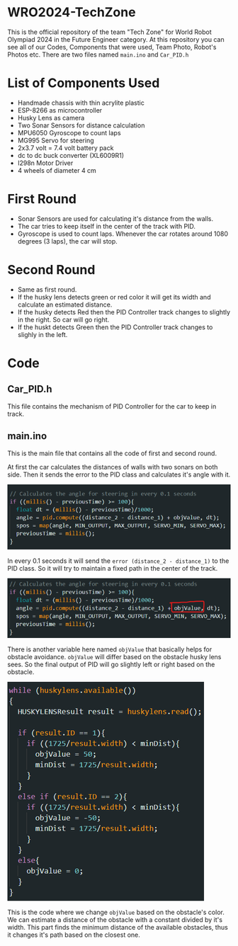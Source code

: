 # WRO2024-TechZone
This is the official repository of the team "Tech Zone" for World Robot Olympiad 2024 in the Future Engineer category. At this repository you can see all of our Codes, Components that were used, Team Photo, Robot's Photos etc.
There are two files named `main.ino` and `Car_PID.h`

# List of Components Used
- Handmade chassis with thin acrylite plastic
- ESP-8266 as microcontroller
- Husky Lens as camera
- Two Sonar Sensors for distance calculation
- MPU6050 Gyroscope to count laps
- MG995 Servo for steering
- 2x3.7 volt = 7.4 volt battery pack
- dc to dc buck converter (XL6009R1)
- l298n Motor Driver
- 4 wheels of diameter 4 cm

# First Round
- Sonar Sensors are used for calculating it's distance from the walls.
- The car tries to keep itself in the center of the track with PID.
- Gyroscope is used to count laps. Whenever the car rotates around 1080 degrees (3 laps), the car will stop.

# Second Round
- Same as first round.
- If the husky lens detects green or red color it will get its width and calculate an estimated distance.
- If the husky detects Red then the PID Controller track changes to slightly in the right. So car will go right.
- If the huskt detects Green then the PID Controller track changes to slighly in the left.

# Code

## Car_PID.h
This file contains the mechanism of PID Controller for the car to keep in track.

## main.ino
This is the main file that contains all the code of first and second round.

At first the car calculates the distances of walls with two sonars on both side. Then it sends the error to the PID class and calculates it's angle with it. 

![Steering_1](./readme_photos/2.png)

In every 0.1 seconds it will send the `error (distance_2 - distance_1)` to the PID class. So it will try to maintain a fixed path in the center of the track.

![Steering_2](./readme_photos/3.png)

There is another variable here named `objValue` that basically helps for obstacle avoidance. `objValue` will differ based on the obstacle husky lens sees. So the final output of PID will go slightly left or right based on the obstacle.

![Camera](./readme_photos/1.png)

This is the code where we change `objValue` based on the obstacle's color. We can estimate a distance of the obstacle with a constant divided by it's width. This part finds the minimum distance of the available obstacles, thus it changes it's path based on the closest one.
